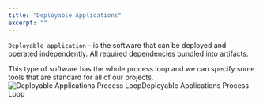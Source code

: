 ```yaml
---
title: "Deployable Applications"
excerpt: ""
---
```

`Deployable application` - is the software that can be deployed and operated independently. 
All required dependencies bundled into artifacts.

This type of software has the whole process loop and we can specify some tools that are standard for all of our projects.
![Deployable Applications Process Loop](/images/715f6ff-Process_Loop_-_Deployable_Application_-_Page_1.png)Deployable Applications Process Loop